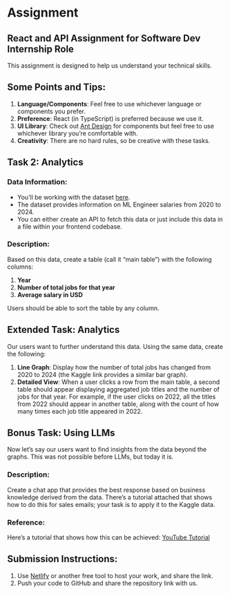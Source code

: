 # Assignment

## React and API Assignment for Software Dev Internship Role

This assignment is designed to help us understand your technical skills.

## Some Points and Tips:
1. **Language/Components**: Feel free to use whichever language or components you prefer.
2. **Preference**: React (in TypeScript) is preferred because we use it.
3. **UI Library**: Check out [Ant Design](https://ant.design/) for components but feel free to use whichever library you’re comfortable with.
4. **Creativity**: There are no hard rules, so be creative with these tasks.

## Task 2: Analytics

### Data Information:
- You’ll be working with the dataset [here](#).
- The dataset provides information on ML Engineer salaries from 2020 to 2024.
- You can either create an API to fetch this data or just include this data in a file within your frontend codebase.

### Description:
Based on this data, create a table (call it “main table”) with the following columns:
1. **Year**
2. **Number of total jobs for that year**
3. **Average salary in USD**

Users should be able to sort the table by any column.

## Extended Task: Analytics

Our users want to further understand this data. Using the same data, create the following:

1. **Line Graph**: Display how the number of total jobs has changed from 2020 to 2024 (the Kaggle link provides a similar bar graph).
2. **Detailed View**: When a user clicks a row from the main table, a second table should appear displaying aggregated job titles and the number of jobs for that year. For example, if the user clicks on 2022, all the titles from 2022 should appear in another table, along with the count of how many times each job title appeared in 2022.

## Bonus Task: Using LLMs

Now let’s say our users want to find insights from the data beyond the graphs. This was not possible before LLMs, but today it is.

### Description:
Create a chat app that provides the best response based on business knowledge derived from the data. There’s a tutorial attached that shows how to do this for sales emails; your task is to apply it to the Kaggle data.

### Reference:
Here’s a tutorial that shows how this can be achieved: [YouTube Tutorial](https://www.youtube.com/watch?v=c_nCjlSB1Zk)

## Submission Instructions:
1. Use [Netlify](https://www.netlify.com/) or another free tool to host your work, and share the link.
2. Push your code to GitHub and share the repository link with us.
